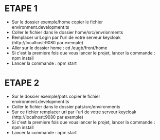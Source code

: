# ETAPE 1
- Sur le dossier exemple/home copier le fichier environment.development.ts
- Coller le fichier dans le dossier home/src/envrionments
- Remplacer urlLogin par l'url de votre serveur keycloak (http://localhost:9080 par exemple)
- Aller sur le dossier home : cd /eugb/front/home
- Si c'est la premiere fois que vous lancer le projet, lancer la commande : npm install
- Lancer la commande :  npm start

# ETAPE 2
- Sur le dossier exemple/pats copier le fichier environment.development.ts
- Coller le fichier dans le dossier pats/src/environments
- Sur ce fichier remplacer url par l'url de votre serveur keycloak (http://localhost:9080 par exemple)
- Si c'est la premiere fois que vous lancer le projet, lancer la commande : npm install
- Lancer la commande : npm start



